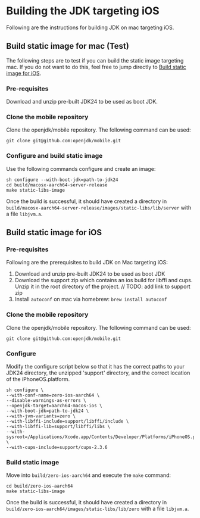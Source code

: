 # Building the JDK targeting iOS

Following are the instructions for building JDK on mac targeting iOS.

## Build static image for mac (Test)
The following steps are to test if you can build the static image targeting mac.
If you do not want to do this, feel free to jump directly to [Build static image for iOS](#build-static-image-for-iOS).

### Pre-requisites
Download and unzip pre-built JDK24 to be used as boot JDK.

### Clone the mobile repository
Clone the openjdk/mobile repository. The following command can be used:

```
git clone git@github.com:openjdk/mobile.git
```

### Configure and build static image
Use the following commands configure and create an image:

```
sh configure --with-boot-jdk=path-to-jdk24
cd build/macosx-aarch64-server-release
make static-libs-image
```

Once the build is successful, it should have created a directory in `build/macosx-aarch64-server-release/images/static-libs/lib/server` with a file `libjvm.a`.

## Build static image for iOS

### Pre-requisites
Following are the prerequisites to build JDK on Mac targeting iOS:
1. Download and unzip pre-built JDK24 to be used as boot JDK
2. Download the support zip which contains an ios build for libffi and cups. Unzip it in the root directory of the project.  // TODO: add link to support zip
3. Install `autoconf` on mac via homebrew: `brew install autoconf`

### Clone the mobile repository
Clone the openjdk/mobile repository. The following command can be used:

```
git clone git@github.com:openjdk/mobile.git
```

### Configure
Modify the configure script below so that it has the correct paths to your JDK24 directory,
the unzipped 'support' directory, and the correct location of the iPhoneOS.platform.

```
sh configure \
--with-conf-name=zero-ios-aarch64 \
--disable-warnings-as-errors \
--openjdk-target=aarch64-macos-ios \
--with-boot-jdk=path-to-jdk24 \
--with-jvm-variants=zero \
--with-libffi-include=support/libffi/include \
--with-libffi-lib=support/libffi/libs \
--with-sysroot=/Applications/Xcode.app/Contents/Developer/Platforms/iPhoneOS.platform/Developer/SDKs/iPhoneOS.sdk \
--with-cups-include=support/cups-2.3.6
```

### Build static image
Move into  `build/zero-ios-aarch64` and execute the `make` command:

```
cd build/zero-ios-aarch64
make static-libs-image
```

Once the build is successful, it should have created a directory in `build/zero-ios-aarch64/images/static-libs/lib/zero` with a file `libjvm.a`.